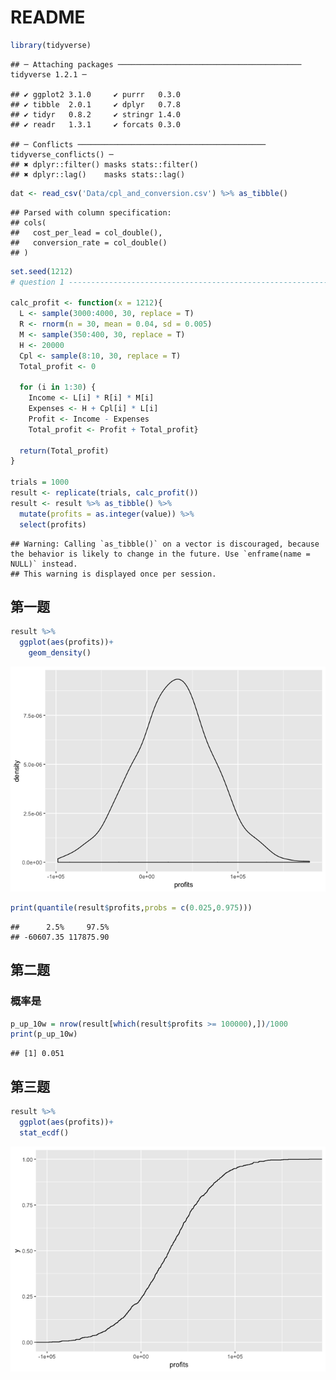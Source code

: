 README
================

``` r
library(tidyverse)
```

    ## ─ Attaching packages ───────────────────────────────────────── tidyverse 1.2.1 ─

    ## ✔ ggplot2 3.1.0     ✔ purrr   0.3.0
    ## ✔ tibble  2.0.1     ✔ dplyr   0.7.8
    ## ✔ tidyr   0.8.2     ✔ stringr 1.4.0
    ## ✔ readr   1.3.1     ✔ forcats 0.3.0

    ## ─ Conflicts ────────────────────────────────────────── tidyverse_conflicts() ─
    ## ✖ dplyr::filter() masks stats::filter()
    ## ✖ dplyr::lag()    masks stats::lag()

``` r
dat <- read_csv('Data/cpl_and_conversion.csv') %>% as_tibble()
```

    ## Parsed with column specification:
    ## cols(
    ##   cost_per_lead = col_double(),
    ##   conversion_rate = col_double()
    ## )

``` r
set.seed(1212)
# question 1 --------------------------------------------------------------

calc_profit <- function(x = 1212){
  L <- sample(3000:4000, 30, replace = T)
  R <- rnorm(n = 30, mean = 0.04, sd = 0.005)
  M <- sample(350:400, 30, replace = T)
  H <- 20000
  Cpl <- sample(8:10, 30, replace = T)
  Total_profit <- 0
  
  for (i in 1:30) {
    Income <- L[i] * R[i] * M[i]
    Expenses <- H + Cpl[i] * L[i]
    Profit <- Income - Expenses
    Total_profit <- Profit + Total_profit}
  
  return(Total_profit)
}

trials = 1000
result <- replicate(trials, calc_profit())
result <- result %>% as_tibble() %>% 
  mutate(profits = as.integer(value)) %>% 
  select(profits)
```

    ## Warning: Calling `as_tibble()` on a vector is discouraged, because the behavior is likely to change in the future. Use `enframe(name = NULL)` instead.
    ## This warning is displayed once per session.

第一题
------

``` r
result %>% 
  ggplot(aes(profits))+
    geom_density()
```

![](README_files/figure-markdown_github/cars-1.png)

``` r
print(quantile(result$profits,probs = c(0.025,0.975)))
```

    ##      2.5%     97.5% 
    ## -60607.35 117875.90

第二题
------

### 概率是

``` r
p_up_10w = nrow(result[which(result$profits >= 100000),])/1000
print(p_up_10w)
```

    ## [1] 0.051

第三题
------

``` r
result %>% 
  ggplot(aes(profits))+
  stat_ecdf()
```

![](README_files/figure-markdown_github/pressure1-1.png)
